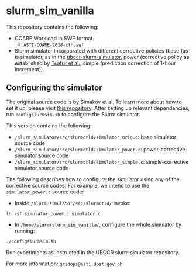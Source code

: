 # slurm_sim_vanilla

This repository contains the following:
* COARE Workload in SWF format
  * `ASTI-COARE-2018-cln.swf`
* Slurm simulator incorporated with different corrective policies (base (as-is simulator, as in the [ubccr-slurm-simulator](https://github.com/ubccr-slurm-simulator), power (corrective policy as established by [Tsafrir et al.](https://www.cse.huji.ac.il/~feit/papers/Pred07TPDS.pdf), simple (prediction correction of 1-hour increment)).

## Configuring the simulator
The original source code is by Simakov et al. To learn more about how to set it up, please visit [this repository](https://github.com/ubccr-slurm-simulator/slurm_sim_tools). After setting up relevant dependencies, run `configslurmsim.sh` to configure the Slurm simulator.

This version contains the following:
* `/slurm_simulator/src/slurmctld/simulator_orig.c`: base simulator source code
* `/slurm_simulator/src/slurmctld/simulator_power.c`: power-corrective simulator source code
* `/slurm_simulator/src/slurmctld/simulator_simple.c`: simple-corrective simulator source code

The following describes how to configure the simulator using any of the corrective source codes. For example, we intend to use the `simulator_power.c` source code:
* Inside `/slurm_simulator/src/slurmctld/` invoke:
```
ln -sf simulator_power.c simulator.c
```
* In `/home/slurm/slurm_sim_vanilla/`, configure the whole simulator by running:
```
./configslurmsim.sh
```

Run experiments as instructed in the UBCCR slurm simulator repository.


For more information: `gridops@asti.dost.gov.ph`
